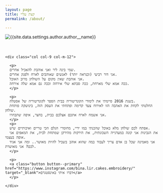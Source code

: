 ```yaml
---
layout: page
title: קצת עליי
permalink: /about/

---
```

<div class="container">
  <div class="row">
    <div class="col col-3 col-m-12">
      <div class="about-bina-image" style="margin-bottom: 50px">
        <img class="lazy" data-src="{{site.data.settings.author.author__avatar}}" alt="{{site.data.settings.author.author__name}}">
        </div>
    </div>

    <div class="col col-9 col-m-12">

      <p>
      שמי בינה ליר ואני אוהבת להאכיל אחרים.
      אני דור רביעי (וכנראה יותר) לאנשים שאוהבים לארח ולפנק אחרים.
      אני אוהבת שאין מקום על השולחן מרוב האוכל.
      ככה אמא שלי מארחת, ככה סבתא שלי אירחה וככה גם אמא שלה אירחה.
      </p>

      <p>
      בשנת 2016 סיימתי את לימודי הקונדיטוריה בבית הספר לקונדיטוריה של אסטלה.
      החלטתי לקחת את האהבה הזו לאירוח צעד קדימה ופתחתי את העסק הזה, בינושקה פותחת שולחן.
      אני אשמח לארח אתכם אצלכם בבית, בחצר, איפה שתבחרו.
      </p>
      <p>
      אפתח לכם שולחן מלא באוכל שהכנתי במו ידיי, מחומרי הגלם הכי טריים ואיכותיים שיש.
      את הגבינות אני קונה במעדנייה השכונתית, את הירקות מהירקן שמתחת לבית, את המאפים אני אופה בעצמי.
      אני מאמינה שכל בן אדם צריך לעבוד במה שהוא אוהב בשביל להיות מאושר.. ומה אני אגיד לכם? אני מאושרת.
      </p>

      <p>
      <a class="button button--primary" href="https://www.instagram.com/bina.lir.cakes.embroidery/" target="_blank">דברו איתי באינסטגרם</a>
      </p>

    </div>
  </div>
</div>


